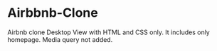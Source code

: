 # Airbbnb-Clone
Airbnb clone Desktop View with HTML and CSS only.
It includes only homepage.
Media query not added.
